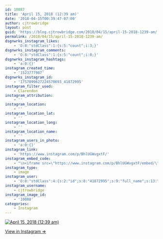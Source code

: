 ```yaml
---
id: 10087
title: 'April 15, 2018 (12:39 am)'
date: '2018-04-15T00:39:47-07:00'
author: cjtrowbridge
layout: post
guid: 'https://blog.cjtrowbridge.com/2018/04/15/april-15-2018-1239-am/'
permalink: /2018/04/15/april-15-2018-1239-am/
dsgnwrks_instagram_likes:
    - 'O:8:"stdClass":1:{s:5:"count";i:3;}'
dsgnwrks_instagram_comments:
    - 'O:8:"stdClass":1:{s:5:"count";i:0;}'
dsgnwrks_instagram_hashtags:
    - 'a:0:{}'
instagram_created_time:
    - '1523777987'
dsgnwrks_instagram_id:
    - '1757899627224570693_41872995'
instagram_filter_used:
    - Clarendon
instagram_attribution:
    - ''
instagram_location:
    - ''
instagram_location_lat:
    - ''
instagram_location_long:
    - ''
instagram_location_name:
    - ''
instagram_users_in_photo:
    - 'a:0:{}'
instagram_link:
    - 'https://www.instagram.com/p/BhlUGWvgxtF/'
instagram_embed_code:
    - "\n<iframe src=\"https://www.instagram.com/p/BhlUGWvgxtF/embed/\" width=\"612\" height=\"710\" frameborder=\"0\" scrolling=\"no\" allowtransparency=\"true\" class=\"insta-image-embed\"></iframe>\n"
instagram_type:
    - image
instagram_user:
    - 'O:8:"stdClass":4:{s:2:"id";s:8:"41872995";s:9:"full_name";s:13:"CJ Trowbridge";s:15:"profile_picture";s:141:"https://scontent.cdninstagram.com/vp/e1b672f62211dfa88909f4a5259cb5d7/5B699F1C/t51.2885-19/s150x150/13724650_1188772791164794_142557231_a.jpg";s:8:"username";s:12:"cjtrowbridge";}'
instagram_username:
    - cjtrowbridge
instagram_image_id:
    - '10088'
categories:
    - Instagram
---
```


[![April 15, 2018 (12:39 am)](https://blog.cjtrowbridge.com/wp-content/uploads/2018/04/1523777987-1-1.jpg)](https://www.instagram.com/p/BhlUGWvgxtF/)

[View in Instagram ⇒](https://www.instagram.com/p/BhlUGWvgxtF/)